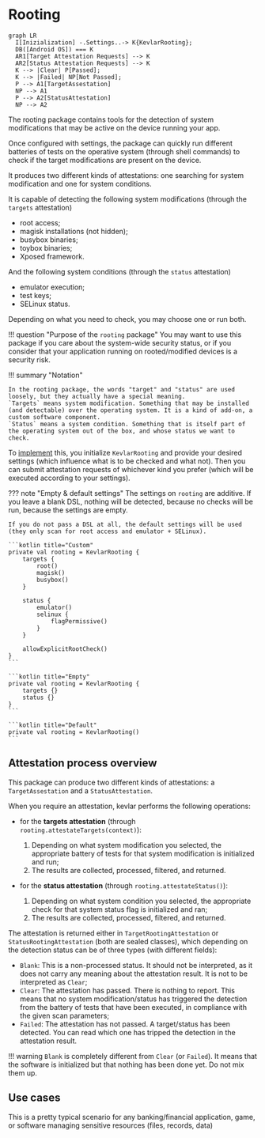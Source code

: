 # Rooting

``` mermaid
graph LR
  I[Inizialization] -.Settings..-> K{KevlarRooting};
  DB([Android OS]) === K
  AR1[Target Attestation Requests] --> K
  AR2[Status Attestation Requests] --> K
  K --> |Clear| P[Passed];
  K --> |Failed| NP[Not Passed];
  P --> A1[TargetAssestation]
  NP --> A1
  P --> A2[StatusAttestation]
  NP --> A2
```

The rooting package contains tools for the detection of system modifications that may be active on the device running your app.

Once configured with settings, the package can quickly run different batteries of tests on the operative system (through shell commands) to check if the target modifications are present on the device.

It produces two different kinds of attestations: one searching for system modification and one for system conditions.

It is capable of detecting the following system modifications (through the `targets` attestation)

- root access;
- magisk installations (not hidden);
- busybox binaries;
- toybox binaries;
- Xposed framework.

And the following system conditions (through the `status` attestation)

- emulator execution;
- test keys;
- SELinux status.


Depending on what you need to check, you may choose one or run both.

!!! question "Purpose of the `rooting` package"
    You may want to use this package if you care about the system-wide security status, or if you consider that your application running on rooted/modified devices is a security risk.

!!! summary "Notation"

    In the rooting package, the words "target" and "status" are used loosely, but they actually have a special meaning.
    `Targets` means system modification. Something that may be installed (and detectable) over the operating system. It is a kind of add-on, a custom software component.
    `Status` means a system condition. Something that is itself part of the operating system out of the box, and whose status we want to check.

To [implement](implementation.md) this, you initialize `KevlarRooting` and provide your desired settings (which influence what is to be checked and what not). Then you can submit attestation requests of whichever kind you prefer (which will be executed according to your settings).

??? note "Empty & default settings"
    The settings on `rooting` are additive. If you leave a blank DSL, nothing will be detected, because no checks will be run, because the settings are empty.

    If you do not pass a DSL at all, the default settings will be used (they only scan for root access and emulator + SELinux).

    ```kotlin title="Custom"
    private val rooting = KevlarRooting {
        targets {
            root()
            magisk()
            busybox()
        }

        status {
            emulator()
            selinux {
                flagPermissive()
            }
        }

        allowExplicitRootCheck()
    }
    ```

    ```kotlin title="Empty"
    private val rooting = KevlarRooting {
        targets {}
        status {}
    }
    ```

    ```kotlin title="Default"
    private val rooting = KevlarRooting()
    ```


## Attestation process overview
This package can produce two different kinds of attestations: a `TargetAssestation` and a `StatusAttestation`.

When you require an attestation, kevlar performs the following operations:

- for the **targets attestation** (through `rooting.attestateTargets(context)`):
    
    1. Depending on what system modification you selected, the appropriate battery of tests for that system modification is initialized and run;
    2. The results are collected, processed, filtered, and returned.

- for the **status attestation** (through `rooting.attestateStatus()`):
    
    1.  Depending on what system condition you selected, the appropriate check for that system status flag is initialized and ran;
    2. The results are collected, processed, filtered, and returned.


The attestation is returned either in `TargetRootingAttestation` or `StatusRootingAttestation` (both are sealed classes), which depending on the detection status can be of three types (with different fields):

- `Blank`: This is a non-processed status. It should not be interpreted, as it does not carry any meaning about the attestation result. It is not to be interpreted as `Clear`;
- `Clear`: The attestation has passed. There is nothing to report. This means that no system modification/status has triggered the detection from the battery of tests that have been executed, in compliance with the given scan parameters;
- `Failed`: The attestation has not passed. A target/status has been detected. You can read which one has tripped the detection in the attestation result.


!!! warning
    `Blank` is completely different from `Clear` (or `Failed`). It means that the software is initialized but that nothing has been done yet. Do not mix them up.


## Use cases
This is a pretty typical scenario for any banking/financial application, game, or software managing sensitive resources (files, records, data)